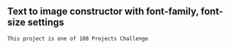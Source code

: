 ## Text to image constructor with font-family, font-size settings

```bash
This project is one of 100 Projects Challenge
```
